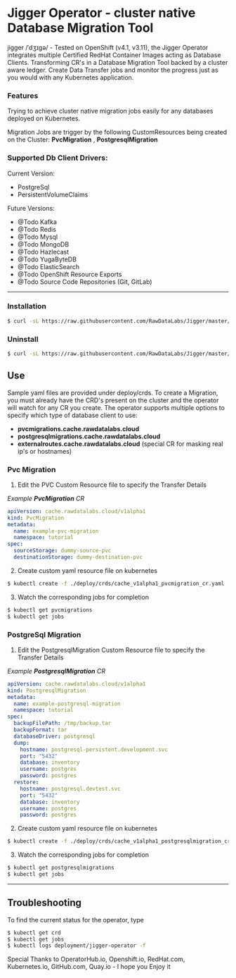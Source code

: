 # Jigger Operator - cluster native Database Migration Tool 
jigger /ˈdʒɪɡə/ - Tested on OpenShift (v4.1, v3.11), the Jigger Operator integrates multiple Certified RedHat Container Images acting as Database Clients. 
Transforming CR's in a Database Migration Tool backed by a cluster aware ledger.
Create Data Transfer jobs and monitor the progress just as you would with any Kubernetes application.

### Features
Trying to achieve cluster native migration jobs easily for any databases deployed on Kubernetes.

Migration Jobs are trigger by the following CustomResources being created on the Cluster:
 **PvcMigration** , **PostgresqlMigration** 

### Supported Db Client Drivers:
  
  Current Version:
  - PostgreSql
  - PersistentVolumeClaims
  
  Future Versions:
  - @Todo  Kafka
  - @Todo  Redis
  - @Todo  Mysql
  - @Todo  MongoDB
  - @Todo  Hazlecast
  - @Todo  YugaByteDB
  - @Todo  ElasticSearch
  - @Todo  OpenShift Resource Exports 
  - @Todo  Source Code Repositories (Git, GitLab)
  
---


###  Installation
```sh
$ curl -sL https://raw.githubusercontent.com/RawDataLabs/Jigger/master/hack/install-operator.sh | bash 
```

###  Uninstall
```sh
$ curl -sL https://raw.githubusercontent.com/RawDataLabs/Jigger/master/hack/uninstall-operator.sh | bash 
```

## Use
Sample yaml files are provided under deploy/crds. To create a Migration, you must already have the CRD's present on the cluster and the operator will watch for any CR you create. The operator supports multiple options to specify which type of database client to use:

- **pvcmigrations.cache.rawdatalabs.cloud**
- **postgresqlmigrations.cache.rawdatalabs.cloud**
- **externalroutes.cache.rawdatalabs.cloud**  (special CR for masking real ip's or hostnames)


### Pvc Migration
1. Edit the PVC Custom Resource file to specify the Transfer Details

*Example **PvcMigration** CR*
```yaml
apiVersion: cache.rawdatalabs.cloud/v1alpha1
kind: PvcMigration
metadata:
  name: example-pvc-migration
  namespace: tutorial
spec:
  sourceStorage: dummy-source-pvc
  destinationStorage: dummy-destination-pvc
```

2. Create custom yaml resource file on kubernetes
```sh
$ kubectl create -f ./deploy/crds/cache_v1alpha1_pvcmigration_cr.yaml
```

3. Watch the corresponding jobs for completion
```sh
$ kubectl get pvcmigrations
$ kubectl get jobs
```



### PostgreSql Migration

1. Edit the PostgresqlMigration Custom Resource file to specify the Transfer Details

*Example **PostgresqlMigration** CR*
```yaml
apiVersion: cache.rawdatalabs.cloud/v1alpha1
kind: PostgresqlMigration
metadata:
  name: example-postgresql-migration
  namespace: tutorial
spec:
  backupFilePath: /tmp/backup.tar
  backupFormat: tar
  databaseDriver: postgresql
  dump: 
    hostname: postgresql-persistent.development.svc
    port: "5432"
    database: inventory
    username: postgres
    password: postgres
  restore: 
    hostname: postgresql.devtest.svc
    port: "5432"
    database: inventory
    username: postgres
    password: postgres
```

2. Create custom yaml resource file on kubernetes
```sh
$ kubectl create -f ./deploy/crds/cache_v1alpha1_postgresqlmigration_cr.yaml
```

3. Watch the corresponding jobs for completion
```sh
$ kubectl get postgresqlmigrations
$ kubectl get jobs
```
---


## Troubleshooting
To find the current status for the operator, type
```sh
$ kubectl get crd
$ kubectl get jobs
$ kubectl logs deployment/jigger-operator -f
```



Special Thanks to OperatorHub.io, Openshift.io, RedHat.com, Kubernetes.io, GitHub.com, Quay.io - I hope you Enjoy it
